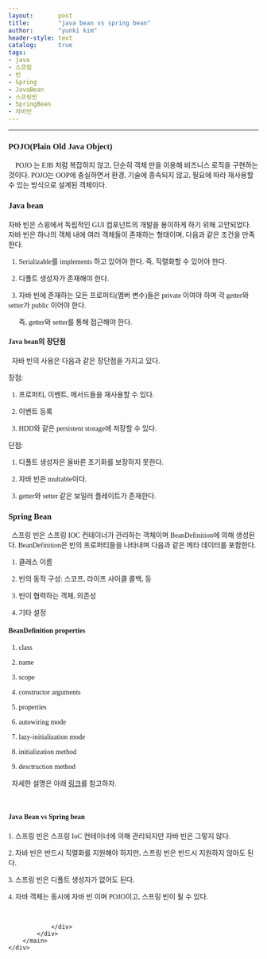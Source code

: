 ```yaml
---
layout:       post
title:        "java bean vs spring bean"
author:       "yunki kim"
header-style: text
catalog:      true
tags: 
- java
- 스프링
- 빈
- Spring
- JavaBean
- 스프링빈
- SpringBean
- 자바빈
---
```


<head></head>
<body id="tt-body-page" class="">
<div id="wrap" class="wrap-right">
    <div id="container">
        <main class="main ">
            <div class="area-main">
                <div class="area-view">
                    <div class="article-header"></div>
                    <hr>
                    <div class="article-view">
                        <div class="contents_style">
                            <h3 data-ke-size="size23"><span style="font-family: 'Noto Serif KR';"><b>POJO(Plain Old Java Object)</b></span></h3>
<p data-ke-size="size16"><span style="font-family: 'Noto Serif KR';">&nbsp; &nbsp; POJO 는 EJB 처럼 복잡하지 않고, 단순히 객체 만을 이용해 비즈니스 로직을 구현하는 것이다. POJO는 OOP에 충실하면서 환경, 기술에 종속되지 않고, 필요에 따라 재사용할 수 있는 방식으로 설계된 객체이다.</span></p>
<h3 data-ke-size="size23"><span style="font-family: 'Noto Serif KR';"><b>Java bean</b></span></h3>
<p data-ke-size="size16"><span style="font-family: 'Noto Serif KR';">자바 빈은 스윙에서 독립적인 GUI 컴포넌트의 개발을 용이하게 하기 위해 고안되었다. 자바 빈은 하나의 객체 내에 여러 객체들이 존재하는 형태이며, 다음과 같은 조건을 만족한다.</span></p>
<p data-ke-size="size16"><span style="font-family: 'Noto Serif KR';">&nbsp; 1. Serializable를 implements 하고 있어야 한다. 즉, 직렬화할 수 있어야 한다.</span></p>
<p data-ke-size="size16"><span style="font-family: 'Noto Serif KR';">&nbsp; 2. 디폴트 생성자가 존재해야 한다.</span></p>
<p data-ke-size="size16"><span style="font-family: 'Noto Serif KR';">&nbsp; 3. 자바 빈에 존재하는 모든 프로퍼티(멤버 변수)들은 private 이여야 하며 각 getter와 setter가 public 이어야 한다. </span></p>
<p data-ke-size="size16"><span style="font-family: 'Noto Serif KR';">&nbsp; &nbsp; &nbsp; 즉, getter와 setter를 통해 접근해야 한다.</span></p>
<h4 data-ke-size="size20"><span style="font-family: 'Noto Serif KR';"><b>Java bean의 장단점</b></span></h4>
<p data-ke-size="size16"><span style="font-family: 'Noto Serif KR';">&nbsp; 자바 빈의 사용은 다음과 같은 장단점을 가지고 있다.</span></p>
<p data-ke-size="size16"><span style="font-family: 'Noto Serif KR';">장점:</span></p>
<p data-ke-size="size16"><span style="font-family: 'Noto Serif KR';">&nbsp; 1. 프로퍼티, 이벤트, 메서드들을 재사용할 수 있다.</span></p>
<p data-ke-size="size16"><span style="font-family: 'Noto Serif KR';">&nbsp; 2. 이벤트 등록</span></p>
<p data-ke-size="size16"><span style="font-family: 'Noto Serif KR';">&nbsp; 3. HDD와 같은 persistent storage에 저장할 수 있다.</span></p>
<p data-ke-size="size16"><span style="font-family: 'Noto Serif KR';">단점:</span></p>
<p data-ke-size="size16"><span style="font-family: 'Noto Serif KR';">&nbsp; 1. 디폴트 생성자은 올바른 초기화를 보장하지 못한다.</span></p>
<p data-ke-size="size16"><span style="font-family: 'Noto Serif KR';">&nbsp; 2. 자바 빈은 multable이다.</span></p>
<p data-ke-size="size16"><span style="font-family: 'Noto Serif KR';">&nbsp; 3. getter와 setter 같은 보일러 플레이트가 존재한다.</span></p>
<h3 data-ke-size="size23"><span style="font-family: 'Noto Serif KR';"><b>Spring Bean</b></span></h3>
<p data-ke-size="size16"><span style="font-family: 'Noto Serif KR';"><b>&nbsp;&nbsp;</b>스프링 빈은 스프링 IOC 컨테이너가 관리하는 객체이며 BeanDefinition에 의해 생성된다. BeanDefinition은 빈의 프로퍼티들을 나타내며 다음과 같은 메타 데이터를 포함한다.</span></p>
<p data-ke-size="size16"><span style="font-family: 'Noto Serif KR';">&nbsp; 1. 클래스 이름</span></p>
<p data-ke-size="size16"><span style="font-family: 'Noto Serif KR';">&nbsp; 2. 빈의 동작 구성: 스코프, 라이프 사이클 콜백, 등</span></p>
<p data-ke-size="size16"><span style="font-family: 'Noto Serif KR';">&nbsp; 3. 빈이 협력하는 객체, 의존성</span></p>
<p data-ke-size="size16"><span style="font-family: 'Noto Serif KR';">&nbsp; 4. 기타 설정</span></p>
<h4 data-ke-size="size20"><span style="font-family: 'Noto Serif KR';"><b>BeanDefinition properties</b></span></h4>
<p data-ke-size="size16"><span style="font-family: 'Noto Serif KR';">&nbsp; 1. class</span></p>
<p data-ke-size="size16"><span style="font-family: 'Noto Serif KR';">&nbsp; 2. name</span></p>
<p data-ke-size="size16"><span style="font-family: 'Noto Serif KR';">&nbsp; 3. scope</span></p>
<p data-ke-size="size16"><span style="font-family: 'Noto Serif KR';">&nbsp; 4. constructor arguments</span></p>
<p data-ke-size="size16"><span style="font-family: 'Noto Serif KR';">&nbsp; 5. properties</span></p>
<p data-ke-size="size16"><span style="font-family: 'Noto Serif KR';">&nbsp; 6. autowiring mode</span></p>
<p data-ke-size="size16"><span style="font-family: 'Noto Serif KR';">&nbsp; 7. lazy-initialization mode</span></p>
<p data-ke-size="size16"><span style="font-family: 'Noto Serif KR';">&nbsp; 8. initialization method</span></p>
<p data-ke-size="size16"><span style="font-family: 'Noto Serif KR';">&nbsp; 9. desctruction method</span></p>
<p data-ke-size="size16"><span style="font-family: 'Noto Serif KR';">&nbsp; 자세한 설명은 아래 <a href="https://docs.spring.io/spring-framework/docs/current/javadoc-api/org/springframework/beans/factory/config/BeanDefinition.html" target="_blank" rel="noopener">링크</a>를 참고하자.</span></p>
<p data-ke-size="size16">&nbsp;</p>
<h4 data-ke-size="size20"><span style="font-family: 'Noto Serif KR';"><b>Java Bean vs Spring bean</b></span></h4>
<p data-ke-size="size16"><span style="font-family: 'Noto Serif KR';">1. 스프링 빈은 스프링 IoC 컨테이너에 의해 관리되지만 자바 빈은 그렇지 않다.</span></p>
<p data-ke-size="size16"><span style="font-family: 'Noto Serif KR';">2. 자바 빈은 반드시 직렬화를 지원해야 하지만, 스프링 빈은 반드시 지원하지 않아도 된다.</span></p>
<p data-ke-size="size16"><span style="font-family: 'Noto Serif KR';">3. 스프링 빈은 디폴트 생성자가 없어도 된다.</span></p>
<p data-ke-size="size16"><span style="font-family: 'Noto Serif KR';">4. 자바 객체는 동시에 자바 빈 이며 POJO이고, 스프링 빈이 될 수 있다.</span></p>
                        </div>
                        <br>
                        <div class="tags"></div>
                    </div>
                    
                </div>
            </div>
        </main>
    </div>
</div>


</body>